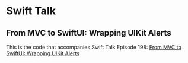 # Swift Talk
## From MVC to SwiftUI: Wrapping UIKit Alerts

This is the code that accompanies Swift Talk Episode 198: [From MVC to SwiftUI: Wrapping UIKit Alerts](https://talk.objc.io/episodes/S01E198-from-mvc-to-swiftui-wrapping-uikit-alerts)
